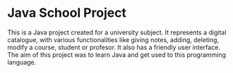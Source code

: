 # Java School Project
This is a Java project created for a university subject.
It represents a digital catalogue, with various functionalities like giving notes, adding, deleting, modify a course, student or profesor. It also has a friendly user interface.
The aim of this project was to learn Java and get used to this programming language. 
